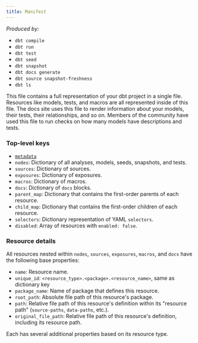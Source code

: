 ```yaml
---
title: Manifest
---
```


_Produced by:_
- `dbt compile`
- `dbt run`
- `dbt test`
- `dbt seed`
- `dbt snapshot`
- `dbt docs generate`
- `dbt source snapshot-freshness`
- `dbt ls`

This file contains a full representation of your dbt project in a single file. Resources like models, tests, and macros are all represented inside of this file. The docs site uses this file to render information about your models, their tests, their relationships, and so on. Members of the community have used this file to run checks on how many models have descriptions and tests.

### Top-level keys

- [`metadata`](dbt-artifacts#common-metadata)
- `nodes`: Dictionary of all analyses, models, seeds, snapshots, and tests.
- `sources`: Dictionary of sources.
- `exposures`: Dictionary of exposures.
- `macros`: Dictionary of macros.
- `docs`: Dictionary of `docs` blocks.
- `parent_map`: Dictionary that contains the first-order parents of each resource.
- `child_map`: Dictionary that contains the first-order children of each resource.
- `selectors`: Dictionary representation of YAML `selectors`.
- `disabled`: Array of resources with `enabled: false`.

### Resource details

All resources nested within `nodes`, `sources`, `exposures`, `macros`, and `docs` have the following base properties:

- `name`: Resource name.
- `unique_id`: `<resource_type>.<package>.<resource_name>`, same as dictionary key
- `package_name`: Name of package that defines this resource.
- `root_path`: Absolute file path of this resource's package.
- `path`: Relative file path of this resource's definition within its "resource path" (`source-paths`, `data-paths`, etc.).
- `original_file_path`: Relative file path of this resource's definition, including its resource path.

Each has several additional properties based on its resource type.
